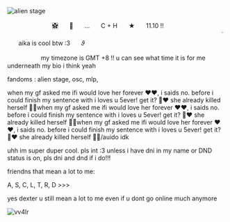 ![alien stage](https://github.com/user-attachments/assets/1c82ba0d-2ca7-469b-ba72-94e27b18b8bd)ㅤ

ㅤㅤㅤㅤㅤㅤㅤㅤ✿⃞ㅤㅤ🎐ㅤㅤ…ㅤㅤC + Hㅤㅤ★ㅤㅤ11.10 !!ㅤㅤㅤㅤㅤㅤㅤㅤㅤㅤㅤㅤㅤㅤㅤㅤㅤㅤㅤㅤㅤㅤㅤㅤㅤㅤㅤㅤㅤㅤㅤㅤㅤㅤㅤㅤㅤㅤ
ㅤㅤㅤㅤㅤㅤㅤㅤㅤㅤㅤ˙ㅤㅤaika is cool btw :3ㅤㅤ𝜗

ㅤㅤㅤㅤㅤㅤmy timezone is GMT +8 !! u can see what time it is for me underneath my bio i think yeah

fandoms : alien stage, osc, mlp,

 when my gf asked me ifi would love her forever ❤❤, i saids no. before i could finish my sentence with i loves u 5ever! get it? 🤣❤ she already killed herself 🙁💔when my gf asked me ifi would love her forever ❤❤, i saids no. before i could finish my sentence with i loves u 5ever! get it? 🤣❤ she already killed herself 🙁💔when my gf asked me ifi would love her forever ❤❤, i saids no. before i could finish my sentence with i loves u 5ever! get it? 🤣❤ she already killed herself 🙁💔/auido idk

uhh im super duper cool. pls int :3 unless i have dni in my name or DND status is on, pls dni and dnd if i do!!!

friendns  that mean a lot to me:

A, S, C, L, T, R, D >>>

yes dexter u still mean a lot to me even if u dont go online much anymore

<p align="left"> <img src="https://komarev.com/ghpvc/?username=vv4lr&label=superduperawesomepeople&color=8caca8&style=flat" alt="vv4lr" /> </p>
 

 

<!--
**vv4lr/vv4lr** is a ✨ _special_ ✨ repository because its `README.md` (this file) appears on your GitHub profile.

Here are some ideas to get you started:

- 🔭 I’m currently working on ...
- 🌱 I’m currently learning ...
- 👯 I’m looking to collaborate on ...
- 🤔 I’m looking for help with ...
- 💬 Ask me about ...
- 📫 How to reach me: ...
- 😄 Pronouns: ...
- ⚡ Fun fact: ...
-->
